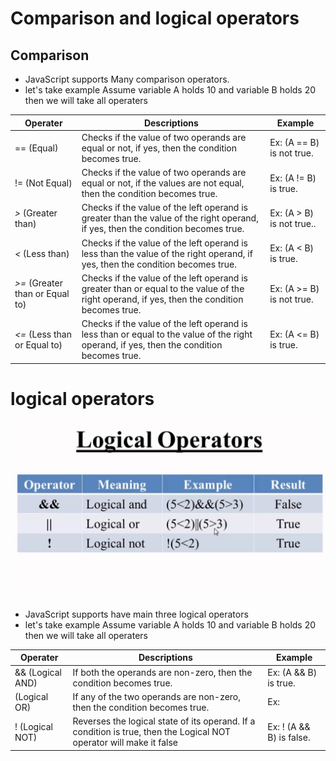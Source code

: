 # Comparison and logical operators

## Comparison 
- JavaScript supports Many comparison operators.
- let's take example Assume variable A holds 10 and variable B holds 20 then we will take all operaters 

**Operater** | **Descriptions** |**Example**
------------ | -----------------|-----------------
== (Equal)| Checks if the value of two operands are equal or not, if yes, then the condition becomes true.|Ex: (A == B) is not true.
!= (Not Equal)| Checks if the value of two operands are equal or not, if the values are not equal, then the condition becomes true.|Ex: (A != B) is true.
_>_ (Greater than)| Checks if the value of the left operand is greater than the value of the right operand, if yes, then the condition becomes true.|Ex: (A > B) is not true..
_<_ (Less than)| Checks if the value of the left operand is less than the value of the right operand, if yes, then the condition becomes true.|Ex: (A < B) is true.
_>=_ (Greater than or Equal to)| Checks if the value of the left operand is greater than or equal to the value of the right operand, if yes, then the condition becomes true.|Ex: (A >= B) is not true.
_<=_ (Less than or Equal to)|Checks if the value of the left operand is less than or equal to the value of the right operand, if yes, then the condition becomes true.|Ex: (A <= B) is true.



# logical operators

![Image](images/log.jpg)

- JavaScript supports have main three logical operators 
- let's take example Assume variable A holds 10 and variable B holds 20 then we will take all operaters 


**Operater** | **Descriptions** |**Example**
------------ | -----------------|-----------------
&& (Logical AND)|If both the operands are non-zero, then the condition becomes true.|Ex: (A && B) is true.
(Logical OR)|If any of the two operands are non-zero, then the condition becomes true.|Ex: 
! (Logical NOT)|Reverses the logical state of its operand. If a condition is true, then the Logical NOT operator will make it false|Ex: ! (A && B) is false.
